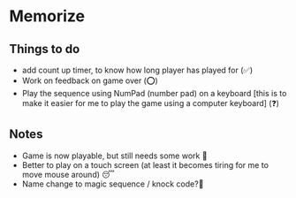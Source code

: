 # Memorize 

## Things to do
* add count up timer, to know how long player has played for (✅)
* Work on feedback on game over (⭕️)
* Play the sequence using NumPad (number pad) on a keyboard [this is to make it easier for me to play the game using a computer keyboard] (❓️) 

## Notes
* Game is now playable, but still needs some work 🚀
* Better to play on a touch screen (at least it becomes tiring for me to move mouse around) 😴
* Name change to magic sequence / knock code?🤔